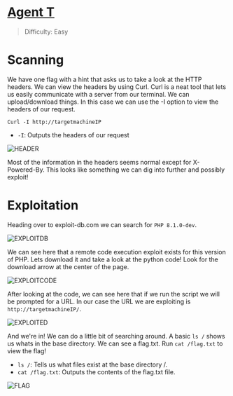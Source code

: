 # [Agent T](https://tryhackme.com/room/agentt)

> Difficulty: Easy

# Scanning
We have one flag with a hint that asks us to take a look at the HTTP headers.
We can view the headers by using Curl. Curl is a neat tool that lets us easily communicate with a server from our terminal.
We can upload/download things. In this case we can use the -I option to view the headers of our request.

```
Curl -I http://targetmachineIP
```
+ `-I`: Outputs the headers of our request

![HEADER](https://user-images.githubusercontent.com/105746327/194944244-c78971e7-9238-4361-8842-c0e63fa0b775.jpg)

Most of the information in the headers seems normal except for X-Powered-By.
This looks like something we can dig into further and possibly exploit!

# Exploitation

Heading over to exploit-db.com we can search for ```PHP 8.1.0-dev```.

![EXPLOITDB](https://user-images.githubusercontent.com/105746327/194945329-eef1d32c-7111-4974-a9e5-714ff4af80fb.jpg)

We can see here that a remote code execution exploit exists for this version of PHP.
Lets download it and take a look at the python code! Look for the download arrow at the center of the page.

![EXPLOITCODE](https://user-images.githubusercontent.com/105746327/194945891-361a1fd5-5925-45f1-826a-d48cfafd76cd.jpg)

After looking at the code, we can see here that if we run the script we will be prompted for a URL.
In our case the URL we are exploiting is ```http://targetmachineIP/```.

![EXPLOITED](https://user-images.githubusercontent.com/105746327/194946101-d95c9236-af5b-4594-8b8c-a72e969778ea.jpg)

And we're in!
We can do a little bit of searching around. A basic ```ls /``` shows us whats in the base directory.
We can see a flag.txt. Run ```cat /flag.txt``` to view the flag!
+ `ls /`: Tells us what files exist at the base directory /.
+ `cat /flag.txt`: Outputs the contents of the flag.txt file.

![FLAG](https://user-images.githubusercontent.com/105746327/194949081-ede78965-89cc-443a-a8c9-862f21e10d35.jpg)
